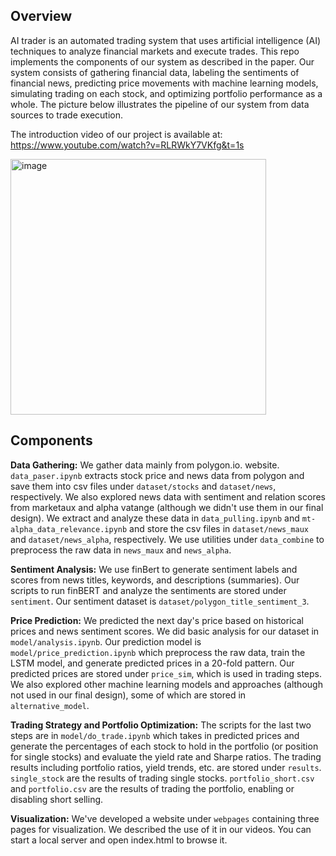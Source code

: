 ## Overview

AI trader is an automated trading system that uses artificial intelligence (AI) techniques to analyze financial markets and execute trades.
This repo implements the components of our system as described in the paper. Our system consists of gathering financial data, labeling the
sentiments of financial news, predicting price movements with machine learning models, simulating trading on each stock, and optimizing portfolio
performance as a whole. The picture below illustrates the pipeline of our system from data sources to trade execution.

The introduction video of our project is available at: https://www.youtube.com/watch?v=RLRWkY7VKfg&t=1s

<img width="409" alt="image" src="https://github.com/user-attachments/assets/fe3812a7-1da2-4f22-aa28-fff4ba4b368c" />

## Components

**Data Gathering:** We gather data mainly from polygon.io. website. `data_paser.ipynb` extracts stock price and news data from polygon and save
them into csv files under `dataset/stocks` and `dataset/news`, respectively. We also explored news data with sentiment and relation scores from
marketaux and alpha vatange (although we didn't use them in our final design). We extract and analyze these data in `data_pulling.ipynb` and
`mt-alpha_data_relevance.ipynb` and store the csv files in `dataset/news_maux` and `dataset/news_alpha`, respectively.
We use utilities under `data_combine` to preprocess the raw data in `news_maux` and `news_alpha`.

**Sentiment Analysis:** We use finBert to generate sentiment labels and scores from news titles, keywords, and descriptions (summaries).
Our scripts to run finBERT and analyze the sentiments are stored under `sentiment`. Our sentiment dataset is `dataset/polygon_title_sentiment_3`.

**Price Prediction:** We predicted the next day's price based on historical prices and news sentiment scores. We did basic analysis for
our dataset in `model/analysis.ipynb`. Our prediction model is `model/price_prediction.ipynb` which preprocess the raw data, train the LSTM
model, and generate predicted prices in a 20-fold pattern. Our predicted prices are stored under `price_sim`, which is used in trading steps.
We also explored other machine learning models and approaches (although not used in our final design), some of which are stored in `alternative_model`.

**Trading Strategy and Portfolio Optimization:** The scripts for the last two steps are in `model/do_trade.ipynb` which takes in predicted prices and
generate the percentages of each stock to hold in the portfolio (or position for single stocks) and evaluate the yield rate and Sharpe ratios.
The trading results including portfolio ratios, yield trends, etc. are stored under `results`. `single_stock` are the results of trading single stocks.
`portfolio_short.csv` and `portfolio.csv` are the results of trading the portfolio, enabling or disabling short selling.

**Visualization:** We've developed a website under `webpages` containing three pages for visualization. We described the use of it in
our videos. You can start a local server and open index.html to browse it.
